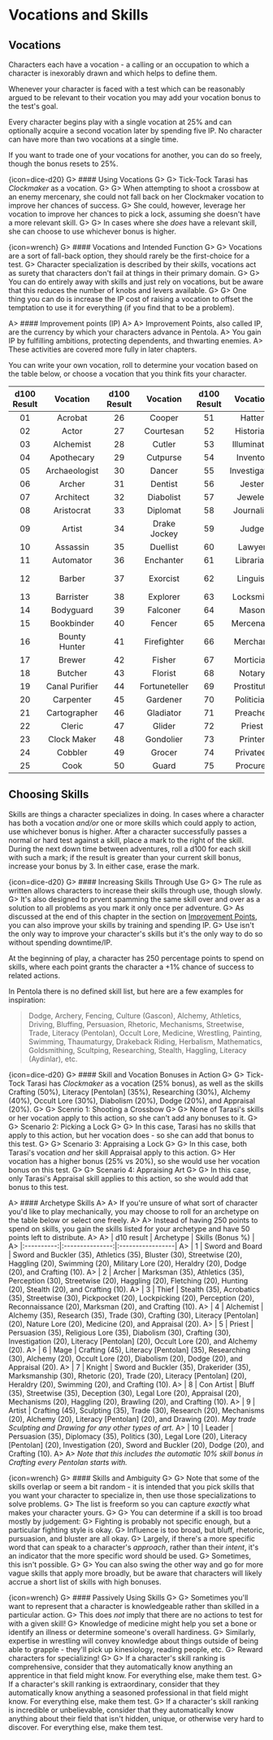 # Vocations and Skills

## Vocations

Characters each have a vocation - a calling or an occupation to which a character is inexorably drawn and which helps to define them.

Whenever your character is faced with a test which can be reasonably argued to be relevant to their vocation you may add your vocation bonus to the test's goal.

Every character begins play with a single vocation at 25% and can optionally acquire a second vocation later by spending five IP.
No character can have more than two vocations at a single time.

If you want to trade one of your vocations for another, you can do so freely, though the bonus resets to 25%.

{icon=dice-d20}
G> #### Using Vocations
G>
G> Tick-Tock Tarasi has _Clockmaker_ as a vocation.
G>
G> When attempting to shoot a crossbow at an enemy mercenary, she could not fall back on her Clockmaker vocation to improve her chances of success.
G> She could, however, leverage her vocation to improve her chances to pick a lock, assuming she doesn't have a more relevant skill.
G>
G> In cases where she _does_ have a relevant skill, she can choose to use whichever bonus is higher.

{icon=wrench}
G> #### Vocations and Intended Function
G>
G> Vocations are a sort of fall-back option, they should rarely be the first-choice for a test.
G> Character specialization is described by their _skills_, vocations act as surety that characters don't fail at things in their primary domain.
G>
G> You can do entirely away with skills and just rely on vocations, but be aware that this reduces the number of knobs and levers available.
G>
G> One thing you can do is increase the IP cost of raising a vocation to offset the temptation to use it for everything (if you find that to be a problem).

A> #### Improvement points (IP)
A>
A> Improvement Points, also called IP, are the currency by which your characters advance in Pentola.
A> You gain IP by fulfilling ambitions, protecting dependents, and thwarting enemies.
A> These activities are covered more fully in later chapters.

You can write your own vocation, roll to determine your vocation based on the table below, or choose a vocation that you think fits your character.

| d100 Result | Vocation       | d100 Result | Vocation       | d100 Result | Vocation       | d100 Result | Vocation       |
|:-----------:|:--------------:|:-----------:|:--------------:|:-----------:|:--------------:|:-----------:|:--------------:|
|     01      | Acrobat        |     26      | Cooper         |     51      | Hatter         |     76      | Performer      |
|     02      | Actor          |     27      | Courtesan      |     52      | Historian      |     77      | Reeve          |
|     03      | Alchemist      |     28      | Cutler         |     53      | Illuminator    |     78      | Researcher     |
|     04      | Apothecary     |     29      | Cutpurse       |     54      | Inventor       |     79      | Retainer       |
|     05      | Archaeologist  |     30      | Dancer         |     55      | Investigator   |     80      | Saddler        |
|     06      | Archer         |     31      | Dentist        |     56      | Jester         |     81      | Sailor         |
|     07      | Architect      |     32      | Diabolist      |     57      | Jeweler        |     82      | Scribe         |
|     08      | Aristocrat     |     33      | Diplomat       |     58      | Journalist     |     83      | Sculptor       |
|     09      | Artist         |     34      | Drake Jockey   |     59      | Judge          |     84      | Smith          |
|     10      | Assassin       |     35      | Duellist       |     60      | Lawyer         |     85      | Soldier        |
|     11      | Automator      |     36      | Enchanter      |     61      | Librarian      |     86      | Spelunker      |
|     12      | Barber         |     37      | Exorcist       |     62      | Linguist       |     87      | Spirit Binder  |
|     13      | Barrister      |     38      | Explorer       |     63      | Locksmith      |     88      | Spy            |
|     14      | Bodyguard      |     39      | Falconer       |     64      | Mason          |     89      | Summoner       |
|     15      | Bookbinder     |     40      | Fencer         |     65      | Mercenary      |     90      | Surgeon        |
|     16      | Bounty Hunter  |     41      | Firefighter    |     66      | Merchant       |     91      | Tailor         |
|     17      | Brewer         |     42      | Fisher         |     67      | Mortician      |     92      | Teacher        |
|     18      | Butcher        |     43      | Florist        |     68      | Notary         |     93      | Thief          |
|     19      | Canal Purifier |     44      | Fortuneteller  |     69      | Prostitute     |     94      | Torturer       |
|     20      | Carpenter      |     45      | Gardener       |     70      | Politician     |     95      | Toymaker       |
|     21      | Cartographer   |     46      | Gladiator      |     71      | Preacher       |     96      | Tutor          |
|     22      | Cleric         |     47      | Glider         |     72      | Priest         |     97      | Vatter         |
|     23      | Clock Maker    |     48      | Gondolier      |     73      | Printer        |     98      | Weaver         |
|     24      | Cobbler        |     49      | Grocer         |     74      | Privateer      |     99      | Wizard         |
|     25      | Cook           |     50      | Guard          |     75      | Procurer       |    100      | Writer         |

## Choosing Skills

Skills are things a character specializes in doing.
In cases where a character has both a vocation _and/or_ one or more skills which could apply to action, use whichever bonus is higher.
After a character successfully passes a normal or hard test against a skill, place a mark to the right of the skill.
During the next down time between adventures, roll a d100 for each skill with such a mark; if the result is greater than your current skill bonus, increase your bonus by 3.
In either case, erase the mark.

{icon=dice-d20}
G> #### Increasing Skills Through Use
G>
G> The rule as written allows characters to increase their skills through use, though slowly.
G> It's also designed to prvent spamming the same skill over and over as a solution to all problems as you mark it only once per adventure.
G> As discussed at the end of this chapter in the section on [Improvement Points](./j-improvement-points.md), you can also improve your skills by training and spending IP.
G> Use isn't the only way to improve your character's skills but it's the only way to do so without spending downtime/IP.

At the beginning of play, a character has 250 percentage points to spend on skills, where each point grants the character a +1% chance of success to related actions.

In Pentola there is no defined skill list, but here are a few examples for inspiration:

> Dodge, Archery, Fencing, Culture (Gascon), Alchemy, Athletics, Driving, Bluffing, Persuasion, Rhetoric, Mechanisms, Streetwise, Trade, Literacy (Pentolan), Occult Lore, Medicine, Wrestling, Painting, Swimming, Thaumaturgy, Drakeback Riding, Herbalism, Mathematics, Goldsmithing, Scultping, Researching, Stealth, Haggling, Literacy (Aydinlar), etc.

{icon=dice-d20}
G> #### Skill and Vocation Bonuses in Action
G>
G> Tick-Tock Tarasi has _Clockmaker_ as a vocation (25% bonus), as well as the skills Crafting (50%), Literacy [Pentolan] (35%), Researching (30%), Alchemy (40%), Occult Lore (30%), Diabolism (20%), Dodge (20%), and Appraisal (20%).
G>
G> Scenrio 1: Shooting a Crossbow
G>
G> None of Tarasi's skills or her vocation apply to this action, so she can't add any bonuses to it.
G>
G> Scenario 2: Picking a Lock
G>
G> In this case, Tarasi has no skills that apply to this action, but her vocation does - so she can add that bonus to this test.
G>
G> Scenario 3: Appraising a Lock
G>
G> In this case, both Tarasi's vocation _and_ her skill Appraisal apply to this action.
G> Her vocation has a higher bonus (25% vs 20%), so she would use her vocation bonus on this test.
G>
G> Scenario 4: Appraising Art
G>
G> In this case, only Tarasi's Appraisal skill applies to this action, so she would add that bonus to this test.

A> #### Archetype Skills
A>
A> If you're unsure of what sort of character you'd like to play mechanically, you may choose to roll for an archetype on the table below or select one freely.
A>
A> Instead of having 250 points to spend on skills, you gain the skills listed for your archetype and have 50 points left to distribute.
A>
A> | d10 result |    Archetype    | Skills (Bonus %) |
A> |:----------:|:---------------:|:-----------------|
A> |      1     | Sword and Board | Sword and Buckler (35), Athletics (35), Bluster (30), Streetwise (20), Haggling (20), Swimming (20), Military Lore (20), Heraldry (20), Dodge (20), and Crafting (10).
A> |      2     | Archer          | Marksman (35), Athletics (35), Perception (30), Streetwise (20), Haggling (20), Fletching (20), Hunting (20), Stealth (20), and Crafting (10).
A> |      3     | Thief           | Stealth (35), Acrobatics (35), Streetwise (30), Pickpocket (20), Lockpicking (20), Perception (20), Reconnaissance (20), Marksman (20), and Crafting (10).
A> |      4     | Alchemist       | Alchemy (35), Research (35), Trade (30), Crafting (30), Literacy [Pentolan] (20), Nature Lore (20), Medicine (20), and Appraisal (20).
A> |      5     | Priest          | Persuasion (35), Religious Lore (35), Diabolism (30), Crafting (30), Investigation (20), Literacy [Pentolan] (20), Occult Lore (20), and Alchemy (20).
A> |      6     | Mage            | Crafting (45), Literacy [Pentolan] (35), Researching (30), Alchemy (20), Occult Lore (20), Diabolism (20), Dodge (20), and Appraisal (20).
A> |      7     | Knight          | Sword and Buckler (35), Drakerider (35), Marksmanship (30), Rhetoric (20), Trade (20), Literacy [Pentolan] (20), Heraldry (20), Swimming (20), and Crafting (10).
A> |      8     | Con Artist      | Bluff (35), Streetwise (35), Deception (30), Legal Lore (20), Appraisal (20), Mechanisms (20), Haggling (20), Brawling (20), and Crafting (10).
A> |      9     | Artist          | Crafting (45), Sculpting (35), Trade (30), Research (20), Mechanisms (20), Alchemy (20), Literacy [Pentolan] (20), and Drawing (20). _May trade Sculpting and Drawing for any other types of art._
A> |     10     | Leader          | Persuasion (35), Diplomacy (35), Politics (30), Legal Lore (20), Literacy [Pentolan] (20), Investigation (20), Sword and Buckler (20), Dodge (20), and Crafting (10).
A>
A> _Note that this includes the automatic 10% skill bonus in Crafting every Pentolan starts with._

{icon=wrench}
G> #### Skills and Ambiguity
G>
G> Note that some of the skills overlap or seem a bit random - it is intended that you pick skills that you want your character to specialize in, then use those specializations to solve problems.
G> The list is freeform so you can capture _exactly_ what makes your character yours.
G>
G> You can determine if a skill is too broad mostly by judgement:
G> Fighting is probably not specific enough, but a particular fighting style is okay.
G> Influence is too broad, but bluff, rhetoric, pursuasion, and bluster are all okay.
G> Largely, if there's a more specific word that can speak to a character's _approach_, rather than their _intent_, it's an indicator that the more specific word should be used.
G> Sometimes, this isn't possible.
G>
G> You can also swing the other way and go for more vague skills that apply more broadly, but be aware that characters will likely accrue a short list of skills with high bonuses.

{icon=wrench}
G> #### Passively Using Skills
G>
G> Sometimes you'll want to represent that a character is knowledgeable rather than skilled in a particular action.
G> This does _not_ imply that there are no actions to test for with a given skill!
G> Knowledge of medicine might help you set a bone or identify an illness or determine someone's overall hardiness.
G> Similarly, expertise in wrestling will convey knowledge about things outside of being able to grapple - they'll pick up kinesiology, reading people, etc.
G> Reward characters for specializing!
G>
G> If a character's skill ranking is comprehensive, consider that they automatically know anything an apprentice in that field might know. For everything else, make them test.
G> If a character's skill ranking is extraordinary, consider that they automatically know anything a seasoned professional in that field might know. For everything else, make them test.
G> If a character's skill ranking is incredible or unbelievable, consider that they automatically know anything about their field that isn't hidden, unique, or otherwise very hard to discover. For everything else, make them test.
